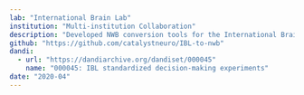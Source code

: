 ```yaml
---
lab: "International Brain Lab"
institution: "Multi-institution Collaboration"
description: "Developed NWB conversion tools for the International Brain Lab's standardized decision-making experiments, including custom NWB extensions for specialized data types. The conversion pipeline handles multi-modal behavioral and neural data from multiple research sites, integrating wheel movements, video recordings, and visual stimulation data across a large-scale collaboration."
github: "https://github.com/catalystneuro/IBL-to-nwb"
dandi:
  - url: "https://dandiarchive.org/dandiset/000045"
    name: "000045: IBL standardized decision-making experiments"
date: "2020-04"
---
```

